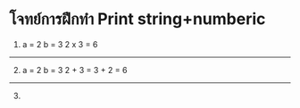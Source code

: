# **โจทย์การฝึกทำ Print string+numberic**
1.  a = 2
    b = 3
    2 x 3 = 6

---

2.  a = 2
    b = 3
    2 + 3 = 3 + 2 = 6

---

3.